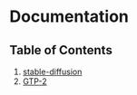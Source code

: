 
# Documentation

## Table of Contents
1. [stable-diffusion](#stable-diffusion/README.md)
1. [GTP-2](#GPT-2/README.md)
